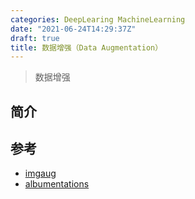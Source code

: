 ```yaml
---
categories: DeepLearing MachineLearning
date: "2021-06-24T14:29:37Z"
draft: true
title: 数据增强（Data Augmentation）
---
```


> 数据增强

## 简介

## 参考

* [imgaug](https://github.com/aleju/imgaug)
* [albumentations](https://github.com/albumentations-team/albumentations)
